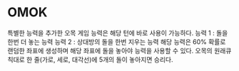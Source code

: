 # OMOK
특별한 능력을 추가한 오목 게임
능력은 해당 턴에 바로 사용이 가능하다.
능력 1 : 돌을 한번 더 놓는 능력 
능력 2 : 상대방의 돌을 한번 지우는 능력
해당 능력은 60% 확률로 랜덤한 좌표에 생성하며 해당 좌표에 돌을 놓아야 능력을 사용할 수 있다.
오목의 원래큐칙대로 한 줄(가로, 세로, 대각선)에 5개의 돌이 놓아지면 승리다.
